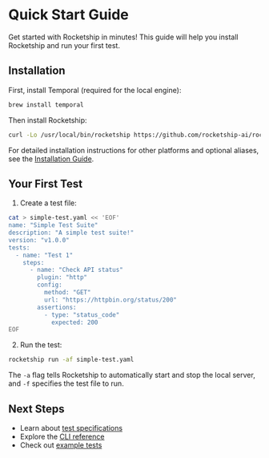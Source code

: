 # Quick Start Guide

Get started with Rocketship in minutes! This guide will help you install Rocketship and run your first test.

## Installation

First, install Temporal (required for the local engine):

```bash
brew install temporal
```

Then install Rocketship:

```bash
curl -Lo /usr/local/bin/rocketship https://github.com/rocketship-ai/rocketship/releases/latest/download/rocketship-darwin-arm64 && chmod +x /usr/local/bin/rocketship # for arm64 macos
```

For detailed installation instructions for other platforms and optional aliases, see the [Installation Guide](installation.md).

## Your First Test

1. Create a test file:

```bash
cat > simple-test.yaml << 'EOF'
name: "Simple Test Suite"
description: "A simple test suite!"
version: "v1.0.0"
tests:
  - name: "Test 1"
    steps:
      - name: "Check API status"
        plugin: "http"
        config:
          method: "GET"
          url: "https://httpbin.org/status/200"
        assertions:
          - type: "status_code"
            expected: 200
EOF
```

2. Run the test:

```bash
rocketship run -af simple-test.yaml
```

The `-a` flag tells Rocketship to automatically start and stop the local server, and `-f` specifies the test file to run.

## Next Steps

- Learn about [test specifications](test-specs.md)
- Explore the [CLI reference](reference/rocketship.md)
- Check out [example tests](examples.md)
